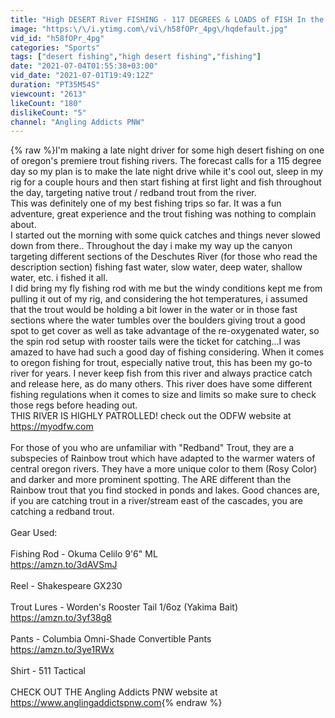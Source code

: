 ```yaml
---
title: "High DESERT River FISHING - 117 DEGREES & LOADS of FISH In the CANYON!! Best Trip EVER!"
image: "https:\/\/i.ytimg.com\/vi\/h58fOPr_4pg\/hqdefault.jpg"
vid_id: "h58fOPr_4pg"
categories: "Sports"
tags: ["desert fishing","high desert fishing","fishing"]
date: "2021-07-04T01:55:38+03:00"
vid_date: "2021-07-01T19:49:12Z"
duration: "PT35M54S"
viewcount: "2613"
likeCount: "180"
dislikeCount: "5"
channel: "Angling Addicts PNW"
---
```

{% raw %}I'm making a late night driver for some high desert fishing on one of oregon's premiere trout fishing rivers. The forecast calls for a 115 degree day so my plan is to make the late night drive while it's cool out, sleep in my rig for a couple hours and then start fishing at first light and fish throughout the day, targeting native trout / redband trout from the river.<br />This was definitely one of my best fishing trips so far. It was a fun adventure, great experience and the trout fishing was nothing to complain about.<br />I started out the morning with some quick catches and things never slowed down from there.. Throughout the day i make my way up the canyon targeting different sections of the Deschutes River (for those who read the description section) fishing fast water, slow water, deep water, shallow water, etc. i fished it all. <br />I did bring my fly fishing rod with me but the windy conditions kept me from pulling it out of my rig, and considering the hot temperatures, i assumed that the trout would be holding a bit lower in the water or in those fast sections where the water tumbles over the boulders giving trout a good spot to get cover as well as take advantage of the re-oxygenated water, so the spin rod setup with rooster tails were the ticket for catching...I was amazed to have had such a good day of fishing considering. When it comes to oregon fishing for trout, especially native trout, this has been my go-to river for years. I never keep fish from this river and always practice catch and release here, as do many others. This river does have some different fishing regulations when it comes to size and limits so make sure to check those regs before heading out. <br />THIS RIVER IS HIGHLY PATROLLED! check out the ODFW website at <a rel="nofollow" target="blank" href="https://myodfw.com">https://myodfw.com</a> <br /><br />For those of you who are unfamiliar with &quot;Redband&quot; Trout, they are a subspecies of Rainbow trout which have adapted to the warmer waters of central oregon rivers. They have a more unique color to them (Rosy Color) and darker and more prominent spotting. The ARE different than the Rainbow trout that you find stocked in ponds and lakes. Good chances are, if you are catching trout in a river/stream east of the cascades, you are catching a redband trout.<br /><br />Gear Used:<br /><br />Fishing Rod - Okuma Celilo 9'6&quot; ML<br /><a rel="nofollow" target="blank" href="https://amzn.to/3dAVSmJ">https://amzn.to/3dAVSmJ</a><br /><br />Reel - Shakespeare GX230<br /><br />Trout Lures - Worden's Rooster Tail 1/6oz (Yakima Bait)<br /><a rel="nofollow" target="blank" href="https://amzn.to/3yf38g8">https://amzn.to/3yf38g8</a><br /><br />Pants - Columbia Omni-Shade Convertible Pants<br /><a rel="nofollow" target="blank" href="https://amzn.to/3ye1RWx">https://amzn.to/3ye1RWx</a><br /><br />Shirt - 511 Tactical <br /><br />CHECK OUT THE Angling Addicts PNW website at <a rel="nofollow" target="blank" href="https://www.anglingaddictspnw.com">https://www.anglingaddictspnw.com</a>{% endraw %}
